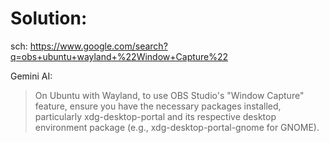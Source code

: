# Solution:
sch: https://www.google.com/search?q=obs+ubuntu+wayland+%22Window+Capture%22

Gemini AI:
>On Ubuntu with Wayland, to use OBS Studio's "Window Capture" feature, ensure you have the necessary packages installed, particularly xdg-desktop-portal and its respective desktop environment package (e.g., xdg-desktop-portal-gnome for GNOME).
